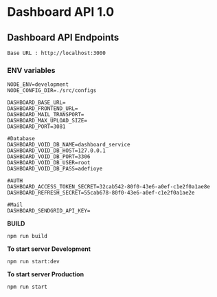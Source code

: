 # Dashboard API 1.0

## Dashboard API Endpoints

```
Base URL : http://localhost:3000
```

### ENV variables

```
NODE_ENV=development
NODE_CONFIG_DIR=./src/configs

DASHBOARD_BASE_URL=
DASHBOARD_FRONTEND_URL=
DASHBOARD_MAIL_TRANSPORT=
DASHBOARD_MAX_UPLOAD_SIZE=
DASHBOARD_PORT=3081

#Database
DASHBOARD_VOID_DB_NAME=dashboard_service
DASHBOARD_VOID_DB_HOST=127.0.0.1
DASHBOARD_VOID_DB_PORT=3306
DASHBOARD_VOID_DB_USER=root
DASHBOARD_VOID_DB_PASS=adefioye

#AUTH
DASHBOARD_ACCESS_TOKEN_SECRET=32cab542-80f0-43e6-a0ef-c1e2f0a1ae8e
DASHBOARD_REFRESH_SECRET=55cab678-80f0-43e6-a0ef-c1e2f0a1ae2e

#Mail
DASHBOARD_SENDGRID_API_KEY=
```

**BUILD**

```
npm run build
```

**To start server Development**

```
npm run start:dev
```

**To start server Production**

```
npm run start
```
